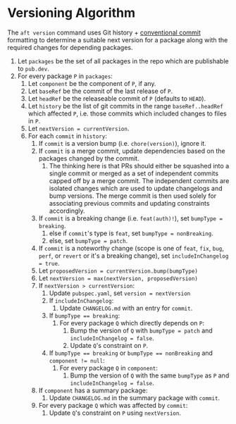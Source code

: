 # Versioning Algorithm

The `aft version` command uses Git history + [conventional commit](https://www.conventionalcommits.org/en/v1.0.0/) formatting to determine a suitable next version for a package along with the required changes for depending packages.

1. Let `packages` be the set of all packages in the repo which are publishable to `pub.dev`.
2. For every package `P` in `packages`:
   1. Let `component` be the component of `P`, if any.
   2. Let `baseRef` be the commit of the last release of `P`.
   3. Let `headRef` be the releaseable commit of `P` (defaults to `HEAD`).
   4. Let `history` be the list of git commits in the range `baseRef..headRef` which affected `P`, i.e. those commits which included changes to files in `P`.
   5. Let `nextVersion = currentVersion`.
   6. For each `commit` in `history`:
      1. If `commit` is a version bump (i.e. `chore(version)`), ignore it.
      2. If `commit` is a merge commit, update dependencies based on the packages changed by the commit.
         1. The thinking here is that PRs should either be squashed into a single commit or merged as a set of independent commits capped off by a merge commit. The independent commits are isolated changes which are used to update changelogs and bump versions. The merge commit is then used solely for associating previous commits and updating constraints accordingly.
      3. If `commit` is a breaking change (i.e. `feat(auth)!`), set `bumpType = breaking`.
         1. else if `commit`'s type is `feat`, set `bumpType = nonBreaking`.
         2. else, set `bumpType = patch`.
      4. If `commit` is a noteworthy change (scope is one of `feat`, `fix`, `bug`, `perf`, or `revert` or it's a breaking change), set `includeInChangelog = true`.
      5. Let `proposedVersion = currentVersion.bump(bumpType)`
      6. Let `nextVersion = max(nextVersion, proposedVersion)`
      7. If `nextVersion > currentVersion`:
         1. Update `pubspec.yaml`, set `version = nextVersion`
         2. If `includeInChangelog`:
            1. Update `CHANGELOG.md` with an entry for `commit`.
         3. If `bumpType == breaking`:
            1. For every package `Q` which directly depends on `P`:
               1. Bump the version of `Q` with `bumpType = patch` and `includeInChangelog = false`.
               2. Update `Q`'s constraint on `P`.
         4. If `bumpType == breaking` or `bumpType == nonBreaking` and `component != null`:
            1. For every package `Q` in `component`:
               1. Bump the version of `Q` with the same `bumpType` as `P` and `includeInChangelog = false`.
      8. If `component` has a summary package:
         1. Update `CHANGELOG.md` in the summary package with `commit`.
      9. For every package `Q` which was affected by `commit`:
         1. Update `Q`'s constraint on `P` using `nextVersion`.
